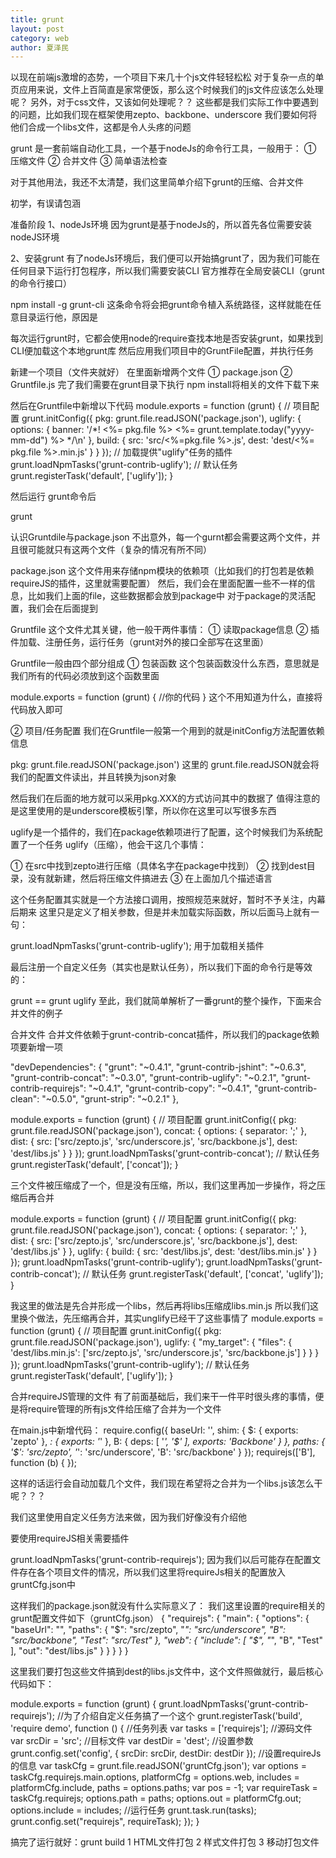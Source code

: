 ```yaml
---
title: grunt
layout: post
category: web
author: 夏泽民
---
```

以现在前端js激增的态势，一个项目下来几十个js文件轻轻松松
对于复杂一点的单页应用来说，文件上百简直是家常便饭，那么这个时候我们的js文件应该怎么处理呢？
另外，对于css文件，又该如何处理呢？？
这些都是我们实际工作中要遇到的问题，比如我们现在框架使用zepto、backbone、underscore
我们要如何将他们合成一个libs文件，这都是令人头疼的问题

grunt
是一套前端自动化工具，一个基于nodeJs的命令行工具，一般用于：
① 压缩文件
② 合并文件
③ 简单语法检查

对于其他用法，我还不太清楚，我们这里简单介绍下grunt的压缩、合并文件

初学，有误请包涵

准备阶段
1、nodeJs环境
因为grunt是基于nodeJs的，所以首先各位需要安装nodeJS环境
<!-- more -->
2、安装grunt
有了nodeJs环境后，我们便可以开始搞grunt了，因为我们可能在任何目录下运行打包程序，所以我们需要安装CLI
官方推荐在全局安装CLI（grunt的命令行接口）

npm install -g grunt-cli
这条命令将会把grunt命令植入系统路径，这样就能在任意目录运行他，原因是

每次运行grunt时，它都会使用node的require查找本地是否安装grunt，如果找到CLI便加载这个本地grunt库
然后应用我们项目中的GruntFile配置，并执行任务

新建一个项目（文件夹就好）
在里面新增两个文件
① package.json
② Gruntfile.js
完了我们需要在grunt目录下执行 npm install将相关的文件下载下来

然后在Gruntfile中新增以下代码
module.exports = function (grunt) {
  // 项目配置
  grunt.initConfig({
    pkg: grunt.file.readJSON('package.json'),
    uglify: {
      options: {
        banner: '/*! <%= pkg.file %> <%= grunt.template.today("yyyy-mm-dd") %> */\n'
      },
      build: {
        src: 'src/<%=pkg.file %>.js',
        dest: 'dest/<%= pkg.file %>.min.js'
      }
    }
  });
  // 加载提供"uglify"任务的插件
  grunt.loadNpmTasks('grunt-contrib-uglify');
  // 默认任务
  grunt.registerTask('default', ['uglify']);
}

然后运行 grunt命令后

grunt

认识Gruntdile与package.json
不出意外，每一个gurnt都会需要这两个文件，并且很可能就只有这两个文件（复杂的情况有所不同）

package.json
这个文件用来存储npm模块的依赖项（比如我们的打包若是依赖requireJS的插件，这里就需要配置）
然后，我们会在里面配置一些不一样的信息，比如我们上面的file，这些数据都会放到package中
对于package的灵活配置，我们会在后面提到

Gruntfile
这个文件尤其关键，他一般干两件事情：
① 读取package信息
② 插件加载、注册任务，运行任务（grunt对外的接口全部写在这里面）

Gruntfile一般由四个部分组成
① 包装函数
这个包装函数没什么东西，意思就是我们所有的代码必须放到这个函数里面

module.exports = function (grunt) {
//你的代码
}
这个不用知道为什么，直接将代码放入即可

② 项目/任务配置
我们在Gruntfile一般第一个用到的就是initConfig方法配置依赖信息

pkg: grunt.file.readJSON('package.json')
这里的 grunt.file.readJSON就会将我们的配置文件读出，并且转换为json对象

然后我们在后面的地方就可以采用pkg.XXX的方式访问其中的数据了
值得注意的是这里使用的是underscore模板引擎，所以你在这里可以写很多东西

uglify是一个插件的，我们在package依赖项进行了配置，这个时候我们为系统配置了一个任务
uglify（压缩），他会干这几个事情：

① 在src中找到zepto进行压缩（具体名字在package中找到）
② 找到dest目录，没有就新建，然后将压缩文件搞进去
③ 在上面加几个描述语言

这个任务配置其实就是一个方法接口调用，按照规范来就好，暂时不予关注，内幕后期来
这里只是定义了相关参数，但是并未加载实际函数，所以后面马上就有一句：

grunt.loadNpmTasks('grunt-contrib-uglify');
用于加载相关插件

最后注册一个自定义任务（其实也是默认任务），所以我们下面的命令行是等效的：

grunt == grunt uglify
至此，我们就简单解析了一番grunt的整个操作，下面来合并文件的例子

合并文件
合并文件依赖于grunt-contrib-concat插件，所以我们的package依赖项要新增一项

"devDependencies": {
  "grunt": "~0.4.1",
  "grunt-contrib-jshint": "~0.6.3",
  "grunt-contrib-concat": "~0.3.0",
  "grunt-contrib-uglify": "~0.2.1",
  "grunt-contrib-requirejs": "~0.4.1",
  "grunt-contrib-copy": "~0.4.1",
  "grunt-contrib-clean": "~0.5.0",
  "grunt-strip": "~0.2.1"
},

module.exports = function (grunt) {
  // 项目配置
  grunt.initConfig({
    pkg: grunt.file.readJSON('package.json'),
    concat: {
      options: {
        separator: ';'
      },
      dist: {
        src: ['src/zepto.js', 'src/underscore.js', 'src/backbone.js'],
        dest: 'dest/libs.js'
      }
    }
  });
  grunt.loadNpmTasks('grunt-contrib-concat');
  // 默认任务
  grunt.registerTask('default', ['concat']);
}

三个文件被压缩成了一个，但是没有压缩，所以，我们这里再加一步操作，将之压缩后再合并

module.exports = function (grunt) {
  // 项目配置
  grunt.initConfig({
    pkg: grunt.file.readJSON('package.json'),
    concat: {
      options: {
        separator: ';'
      },
      dist: {
        src: ['src/zepto.js', 'src/underscore.js', 'src/backbone.js'],
        dest: 'dest/libs.js'
      }
    },
    uglify: {
      build: {
        src: 'dest/libs.js',
        dest: 'dest/libs.min.js'
      }
    }
  });
  grunt.loadNpmTasks('grunt-contrib-uglify');
  grunt.loadNpmTasks('grunt-contrib-concat');
  // 默认任务
  grunt.registerTask('default', ['concat', 'uglify']);
}

我这里的做法是先合并形成一个libs，然后再将libs压缩成libs.min.js
所以我们这里换个做法，先压缩再合并，其实unglify已经干了这些事情了
module.exports = function (grunt) {
  // 项目配置
  grunt.initConfig({
    pkg: grunt.file.readJSON('package.json'),
    uglify: {
      "my_target": {
        "files": {
          'dest/libs.min.js': ['src/zepto.js', 'src/underscore.js', 'src/backbone.js']
        }
      }
    }
  });
  grunt.loadNpmTasks('grunt-contrib-uglify');
  // 默认任务
  grunt.registerTask('default', ['uglify']);
}

合并requireJS管理的文件
有了前面基础后，我们来干一件平时很头疼的事情，便是将require管理的所有js文件给压缩了合并为一个文件

在main.js中新增代码：
require.config({
 baseUrl: '',
 shim: {
  $: {
      exports: 'zepto'
  },
  _: {
   exports: '_'
  },
  B: {
   deps: [
    '_',
    '$'
     ],
   exports: 'Backbone'
  }
 },
 paths: {
  '$': 'src/zepto',
  '_': 'src/underscore',
  'B': 'src/backbone'
 }
});
requirejs(['B'], function (b) {
});

这样的话运行会自动加载几个文件，我们现在希望将之合并为一个libs.js该怎么干呢？？？

我们这里使用自定义任务方法来做，因为我们好像没有介绍他

要使用requireJS相关需要插件 

grunt.loadNpmTasks('grunt-contrib-requirejs');
因为我们以后可能存在配置文件存在各个项目文件的情况，所以我们这里将requireJs相关的配置放入gruntCfg.json中

这样我们的package.json就没有什么实际意义了：
我们这里设置的require相关的grunt配置文件如下（gruntCfg.json）
{
  "requirejs": {
    "main": {
      "options": {
        "baseUrl": "",
        "paths": {
          "$": "src/zepto",
          "_": "src/underscore",
          "B": "src/backbone",
          "Test": "src/Test"
        },
        "web": {
          "include": [
            "$",
            "_",
            "B",
            "Test"
          ],
          "out": "dest/libs.js"
        }
      }
    }
  }
}

这里我们要打包这些文件搞到dest的libs.js文件中，这个文件照做就行，最后核心代码如下：

module.exports = function (grunt) {
  grunt.loadNpmTasks('grunt-contrib-requirejs');
  //为了介绍自定义任务搞了一个这个
  grunt.registerTask('build', 'require demo', function () {
    //任务列表
    var tasks = ['requirejs'];
    //源码文件
    var srcDir = 'src';
    //目标文件
    var destDir = 'dest';
    //设置参数
    grunt.config.set('config', {
      srcDir: srcDir,
      destDir: destDir
    });
    //设置requireJs的信息
    var taskCfg = grunt.file.readJSON('gruntCfg.json');
    var options = taskCfg.requirejs.main.options,
        platformCfg = options.web,
        includes = platformCfg.include,
        paths = options.paths;
    var pos = -1;
    var requireTask = taskCfg.requirejs;
    options.path = paths;
    options.out = platformCfg.out;
    options.include = includes;
    //运行任务
    grunt.task.run(tasks);
    grunt.config.set("requirejs", requireTask);
  });
}

搞完了运行就好：grunt build
1 HTML文件打包
2 样式文件打包
3 移动打包文件
